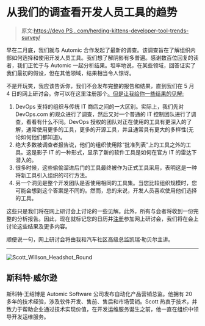 # 从我们的调查看开发人员工具的趋势

> 原文:[https://devo PS . com/herding-kittens-developer-tool-trends-survey/](https://devops.com/herding-kittens-developer-tool-trends-survey/)

早在二月底，我们就与 Automic 合作发起了最新的调查。该调查旨在了解组织内部如何选择和使用开发人员工具。我们想了解阴影有多普遍。感谢数百位回复的读者，我们正忙于与 Automic 一起分析结果。坦率地说，在某些领域，回答证实了我们最初的假设，但在其他领域，结果相当令人惊讶。

不是开玩笑，我应该告诉你，我们不会发布完整的报告和结果，直到我们在 5 月 4 日的网上研讨会。你可以在这里注册那个[。但是让我给你一些结果的见解:](http://offers.automic.com/how-many-devops-development-tools-and-tool-chains-are-you-using-webinar-session-2-reg)

1.  DevOps 支持的组织与传统 IT 商店之间的一大区别。实际上，我们先对 DevOps.com 的观众进行了调查，然后又对一个普通的 IT 控制团队进行了调查，看看有什么不同。DevOps 授权的团队对正在使用的工具有更深入的了解，通常使用更多的工具，更多的开源工具，并且通常具有更大的多样性(无论如何他们都知道)。
2.  绝大多数被调查者报告说，他们的组织使用除“批准列表”上的工具之外的工具。这是影子 IT 的一种形式，显示了新的软件工具是如何在官方 IT 的雷达下潜入的。
3.  很多时候，这些偷偷溜进后门的工具最终被作为正式工具采用，表明这是一种将新工具引入组织的可行方法。
4.  另一个洞见是整个开发团队是否使用相同的工具集。当您比较组织规模时，您可能会想到这个答案是不同的。然而，总的来说，开发人员喜欢使用他们选择的工具。

这些只是我们将在网上研讨会上讨论的一些见解。此外，所有与会者将收到一份完整的分析报告。因此，现在就标记您的日历并[注册](http://offers.automic.com/how-many-devops-development-tools-and-tool-chains-are-you-using-webinar-session-2-reg)参加网上研讨会，我们将在会上讨论这些结果及更多内容。

顺便说一句，网上研讨会将由我和汽车社区高级总监凯瑞·勒贝尔主讲。

* * *

![Scott_Willson_Headshot_Round](../Images/278c8b0abf991b189368ff003edc9838.png)

## 斯科特·威尔逊

斯科特·王绍博是 Automic Software 公司发布自动化产品营销总监。他拥有 20 多年的技术经验，涉及软件开发、售前、售后和市场营销。Scott 热衷于技术，并致力于帮助企业通过技术实现价值，在开发运维服务诞生之前，他一直在组织中领导开发运维服务。